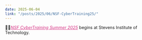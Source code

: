 ```yaml
---
date: 2025-06-04
link: "/posts/2025/06/NSF-CyberTraining25/"
---
```


🧑‍🏫<em style="color:#d63384;"><u>NSF CyberTraining Summer 2025</u></em> begins at Stevens Institute of Technology.